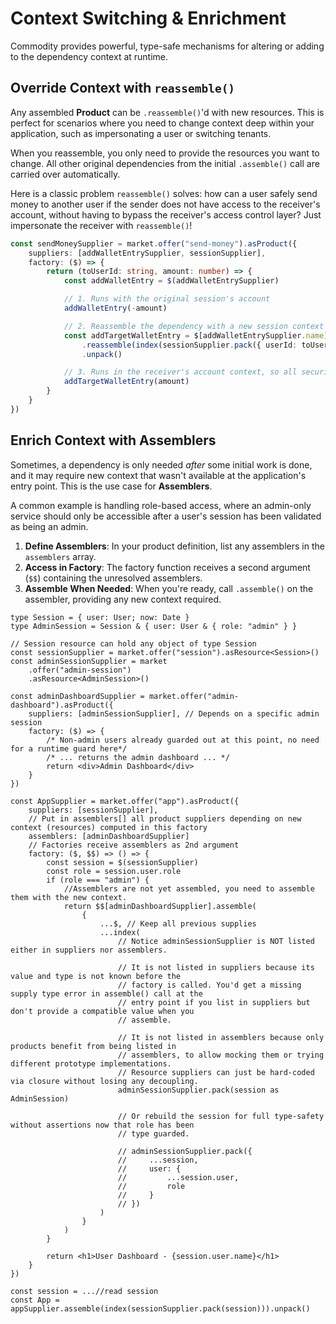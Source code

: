 # Context Switching & Enrichment

Commodity provides powerful, type-safe mechanisms for altering or adding to the dependency context at runtime.

## Override Context with `reassemble()`

Any assembled **Product** can be `.reassemble()`'d with new resources. This is perfect for scenarios where you need to change context deep within your application, such as impersonating a user or switching tenants.

When you reassemble, you only need to provide the resources you want to change. All other original dependencies from the initial `.assemble()` call are carried over automatically.

Here is a classic problem `reassemble()` solves: how can a user safely send money to another user if the sender does not have access to the receiver's account, without having to bypass the receiver's access control layer? Just impersonate the receiver with `reassemble()`!

```typescript
const sendMoneySupplier = market.offer("send-money").asProduct({
    suppliers: [addWalletEntrySupplier, sessionSupplier],
    factory: ($) => {
        return (toUserId: string, amount: number) => {
            const addWalletEntry = $(addWalletEntrySupplier)

            // 1. Runs with the original session's account
            addWalletEntry(-amount)

            // 2. Reassemble the dependency with a new session context
            const addTargetWalletEntry = $[addWalletEntrySupplier.name]
                .reassemble(index(sessionSupplier.pack({ userId: toUserId })))
                .unpack()

            // 3. Runs in the receiver's account context, so all security checks can still run.
            addTargetWalletEntry(amount)
        }
    }
})
```

## Enrich Context with Assemblers

Sometimes, a dependency is only needed _after_ some initial work is done, and it may require new context that wasn't available at the application's entry point. This is the use case for **Assemblers**.

A common example is handling role-based access, where an admin-only service should only be accessible after a user's session has been validated as being an admin.

1.  **Define Assemblers**: In your product definition, list any assemblers in the `assemblers` array.
2.  **Access in Factory**: The factory function receives a second argument (`$$`) containing the unresolved assemblers.
3.  **Assemble When Needed**: When you're ready, call `.assemble()` on the assembler, providing any new context required.

```tsx
type Session = { user: User; now: Date }
type AdminSession = Session & { user: User & { role: "admin" } }

// Session resource can hold any object of type Session
const sessionSupplier = market.offer("session").asResource<Session>()
const adminSessionSupplier = market
    .offer("admin-session")
    .asResource<AdminSession>()

const adminDashboardSupplier = market.offer("admin-dashboard").asProduct({
    suppliers: [adminSessionSupplier], // Depends on a specific admin session
    factory: ($) => {
        /* Non-admin users already guarded out at this point, no need for a runtime guard here*/
        /* ... returns the admin dashboard ... */
        return <div>Admin Dashboard</div>
    }
})

const AppSupplier = market.offer("app").asProduct({
    suppliers: [sessionSupplier],
    // Put in assemblers[] all product suppliers depending on new context (resources) computed in this factory
    assemblers: [adminDashboardSupplier]
    // Factories receive assemblers as 2nd argument
    factory: ($, $$) => () => {
        const session = $(sessionSupplier)
        const role = session.user.role
        if (role === "admin") {
            //Assemblers are not yet assembled, you need to assemble them with the new context.
            return $$[adminDashboardSupplier].assemble(
                {
                    ...$, // Keep all previous supplies
                    ...index(
                        // Notice adminSessionSupplier is NOT listed either in suppliers nor assemblers.

                        // It is not listed in suppliers because its value and type is not known before the
                        // factory is called. You'd get a missing supply type error in assemble() call at the
                        // entry point if you list in suppliers but don't provide a compatible value when you
                        // assemble.

                        // It is not listed in assemblers because only products benefit from being listed in
                        // assemblers, to allow mocking them or trying different prototype implementations.
                        // Resource suppliers can just be hard-coded via closure without losing any decoupling.
                        adminSessionSupplier.pack(session as AdminSession)

                        // Or rebuild the session for full type-safety without assertions now that role has been
                        // type guarded.

                        // adminSessionSupplier.pack({
                        //     ...session,
                        //     user: {
                        //         ...session.user,
                        //         role
                        //     }
                        // })
                    )
                }
            )
        }

        return <h1>User Dashboard - {session.user.name}</h1>
    }
})

const session = ...//read session
const App = appSupplier.assemble(index(sessionSupplier.pack(session))).unpack()
```
